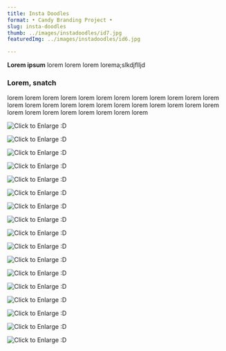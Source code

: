 ```yaml
---
title: Insta Doodles   
format: • Candy Branding Project •
slug: insta-doodles
thumb: ../images/instadoodles/id7.jpg
featuredImg: ../images/instadoodles/id6.jpg

---
```


**Lorem ipsum**
lorem lorem lorem lorema;slkdjflljd

### Lorem, snatch
lorem lorem lorem lorem lorem lorem lorem lorem 
lorem lorem lorem lorem lorem lorem lorem lorem 
lorem lorem lorem lorem lorem lorem lorem lorem 
lorem lorem lorem lorem lorem lorem lorem lorem

![Click to Enlarge :D](../images/instadoodles/id1.jpg)

![Click to Enlarge :D](../images/instadoodles/id2.jpg)

![Click to Enlarge :D](../images/instadoodles/id3.jpg)

![Click to Enlarge :D](../images/instadoodles/id5.jpg)

![Click to Enlarge :D](../images/instadoodles/id4.jpg)

![Click to Enlarge :D](../images/instadoodles/id8.jpg)

![Click to Enlarge :D](../images/instadoodles/id9.jpg)

![Click to Enlarge :D](../images/instadoodles/id10.jpg)

![Click to Enlarge :D](../images/instadoodles/id18.jpg)

![Click to Enlarge :D](../images/instadoodles/id19.jpg)

![Click to Enlarge :D](../images/instadoodles/id11.jpg)

![Click to Enlarge :D](../images/instadoodles/id12.jpg)

![Click to Enlarge :D](../images/instadoodles/id13.jpg)

![Click to Enlarge :D](../images/instadoodles/id14.jpg)

![Click to Enlarge :D](../images/instadoodles/id15.jpg)

![Click to Enlarge :D](../images/instadoodles/id16.jpg)

![Click to Enlarge :D](../images/instadoodles/id17.jpg)

